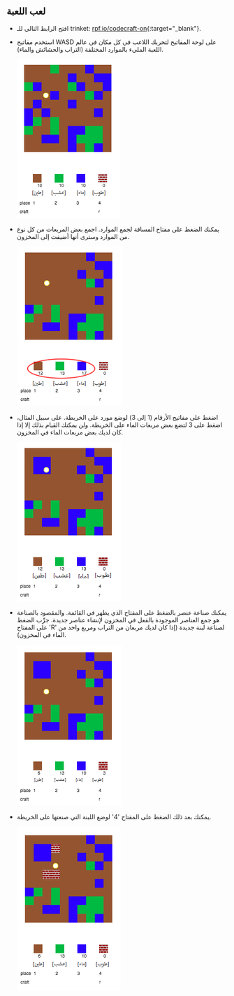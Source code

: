 ## لعب اللعبة

+ افتح الرابط التالي للـ trinket: [rpf.io/codecraft-on](http://rpf.io/codecraft-on){:target="_blank"}.

+ استخدم مفاتيح WASD على لوحة المفاتيح لتحريك اللاعب في كل مكان في عالم اللعبة المليء بالموارد المختلفة (التراب والحشائش والماء).
    
    ![screenshot](images/craft-move.png)

+ يمكنك الضغط على مفتاح المسافة لجمع الموارد. اجمع بعض المربعات من كل نوع من الموارد وسترى أنها أضيفت إلى المخزون.
    
    ![screenshot](images/craft-pickup.png)

+ اضغط على مفاتيح الأرقام (1 إلى 3) لوضع مورد على الخريطة. على سبيل المثال، اضغط على 3 لتضع بعض مربعات الماء على الخريطة. ولن يمكنك القيام بذلك إلا إذا كان لديك بعض مربعات الماء في المخزون.
    
    ![screenshot](images/craft-place-water.png)

+ يمكنك صناعة عنصر بالضغط على المفتاح الذي يظهر في القائمة. والمقصود بالصناعة هو جمع العناصر الموجودة بالفعل في المخزون لإنشاء عناصر جديدة. جرِّب الضغط على المفتاح 'R' لصناعة لبنة جديدة (إذا كان لديك مربعان من التراب ومربع واحد من الماء في المخزون).
    
    ![screenshot](images/craft-craft-brick.png)

+ يمكنك بعد ذلك الضغط على المفتاح '4' لوضع اللبنة التي صنعتها على الخريطة.
    
    ![screenshot](images/craft-place-brick.png)